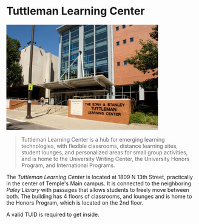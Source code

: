 <!-- TITLE: Tuttleman Learning Center -->

# Tuttleman Learning Center

<img src="/uploads/tuttleman.jpg" alt="tuttleman" width=400/>

> Tuttleman Learning Center is a hub for emerging learning technologies, with flexible classrooms, distance learning sites, student lounges, and personalized areas for small group activities, and is home to the University Writing Center, the University Honors Program, and International Programs.

The *Tuttleman Learning Center* is located at 1809 N 13th Street, practically in the center of Temple's Main campus. It is connected to the neighboring *Paley Library* with passages that allows students to freely move between both.  The building has 4 floors of classrooms, and lounges and is home to the Honors Program, which is located on the 2nd floor.

A valid TUID is required to get inside. 